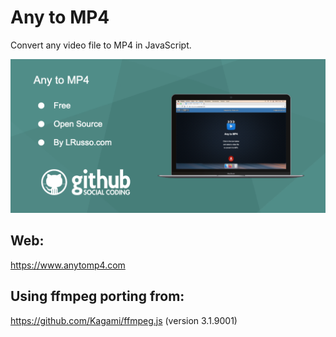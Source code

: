 # Any to MP4

Convert any video file to MP4 in JavaScript.

![alt screenshot](https://raw.githubusercontent.com/lrusso/AnyToMP4/main/AnyToMP4.png)

## Web:

https://www.anytomp4.com

## Using ffmpeg porting from:

https://github.com/Kagami/ffmpeg.js (version 3.1.9001)
